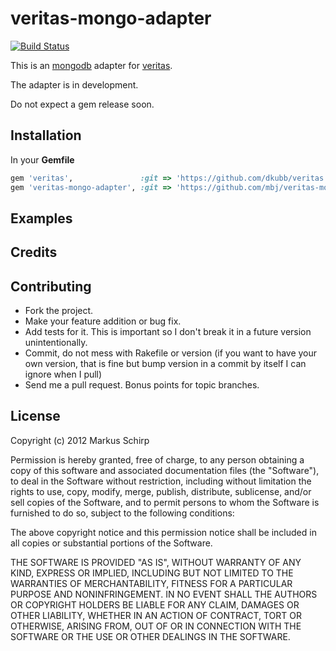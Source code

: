 veritas-mongo-adapter
=====================

[![Build Status](https://secure.travis-ci.org/mbj/veritas-mongo-adapter.png?branch=master)](http://travis-ci.org/mbj/veritas-mongo-adapter)

This is an [mongodb](http://mongodb.org) adapter for [veritas](http://github.com/dkubb/veritas).

The adapter is in development.

Do not expect a gem release soon.

Installation
------------

In your **Gemfile**

``` ruby
gem 'veritas',               :git => 'https://github.com/dkubb/veritas'
gem 'veritas-mongo-adapter', :git => 'https://github.com/mbj/veritas-mongo-adapter'
```

Examples
--------

Credits
-------

Contributing
-------------

* Fork the project.
* Make your feature addition or bug fix.
* Add tests for it. This is important so I don't break it in a
  future version unintentionally.
* Commit, do not mess with Rakefile or version
  (if you want to have your own version, that is fine but bump version in a commit by itself I can ignore when I pull)
* Send me a pull request. Bonus points for topic branches.

License
-------

Copyright (c) 2012 Markus Schirp

Permission is hereby granted, free of charge, to any person obtaining
a copy of this software and associated documentation files (the
"Software"), to deal in the Software without restriction, including
without limitation the rights to use, copy, modify, merge, publish,
distribute, sublicense, and/or sell copies of the Software, and to
permit persons to whom the Software is furnished to do so, subject to
the following conditions:

The above copyright notice and this permission notice shall be
included in all copies or substantial portions of the Software.

THE SOFTWARE IS PROVIDED "AS IS", WITHOUT WARRANTY OF ANY KIND,
EXPRESS OR IMPLIED, INCLUDING BUT NOT LIMITED TO THE WARRANTIES OF
MERCHANTABILITY, FITNESS FOR A PARTICULAR PURPOSE AND
NONINFRINGEMENT. IN NO EVENT SHALL THE AUTHORS OR COPYRIGHT HOLDERS BE
LIABLE FOR ANY CLAIM, DAMAGES OR OTHER LIABILITY, WHETHER IN AN ACTION
OF CONTRACT, TORT OR OTHERWISE, ARISING FROM, OUT OF OR IN CONNECTION
WITH THE SOFTWARE OR THE USE OR OTHER DEALINGS IN THE SOFTWARE.
